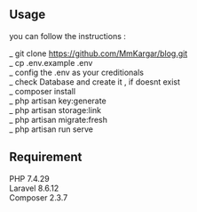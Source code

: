 ## Usage  

you can follow the instructions :  

_ git clone https://github.com/MmKargar/blog.git      
_ cp .env.example .env    
_ config the .env as your creditionals  
_ check Database and create it ,  if doesnt exist  
_ composer install  
_ php artisan key:generate  
_ php artisan storage:link    
_ php artisan migrate:fresh   
_ php artisan run serve  

## Requirement
PHP 7.4.29  
Laravel 8.6.12  
Composer  2.3.7    
       
